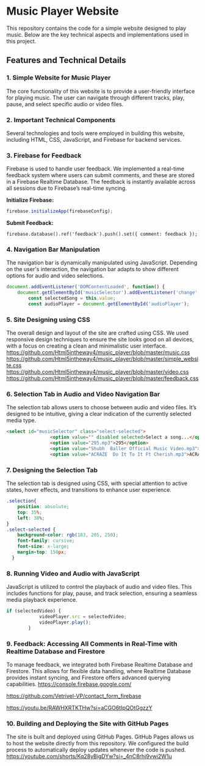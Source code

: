 # Music Player Website
This repository contains the code for a simple website designed to play music. Below are the key technical aspects and implementations used in this project.
## Features and Technical Details

### 1. Simple Website for Music Player
The core functionality of this website is to provide a user-friendly interface for playing music. The user can navigate through different tracks, play, pause, and select specific audio or video files.

### 2. Important Technical Components
Several technologies and tools were employed in building this website, including HTML, CSS, JavaScript, and Firebase for backend services.

### 3. Firebase for Feedback
Firebase is used to handle user feedback. We implemented a real-time feedback system where users can submit comments, and these are stored in a Firebase Realtime Database. The feedback is instantly available across all sessions due to Firebase’s real-time syncing.

**Initialize Firebase:**
```javascript
firebase.initializeApp(firebaseConfig);
```
**Submit Feedback:**
```
firebase.database().ref('feedback').push().set({ comment: feedback });
```

### 4. Navigation Bar Manipulation
The navigation bar is dynamically manipulated using JavaScript. Depending on the user's interaction, the navigation bar adapts to show different options for audio and video selections.

```javascript
document.addEventListener('DOMContentLoaded', function() {
    document.getElementById('musicSelector').addEventListener('change', function() {
        const selectedSong = this.value;
        const audioPlayer = document.getElementById('audioPlayer');
```

### 5. Site Designing using CSS
The overall design and layout of the site are crafted using CSS. We used responsive design techniques to ensure the site looks good on all devices, with a focus on creating a clean and minimalistic user interface.
https://github.com/Html5intheway4/music_player/blob/master/music.css
https://github.com/Html5intheway4/music_player/blob/master/simple_website.css
https://github.com/Html5intheway4/music_player/blob/master/video.css
https://github.com/Html5intheway4/music_player/blob/master/feedback.css

### 6. Selection Tab in Audio and Video Navigation Bar
The selection tab allows users to choose between audio and video files. It’s designed to be intuitive, giving a clear indication of the currently selected media type.

```html
<select id="musicSelector" class="select-selected">
                <option value="" disabled selected>Select a song...</option>
                <option value="295.mp3">295</option>
                <option value="Shubh  Baller Official Music Video.mp3">Shubh  Baller Official Music</option>
                <option value="ACRAZE  Do It To It Ft Cherish.mp3">ACRAZE  Do It To It Ft Cherish</option>
```

### 7. Designing the Selection Tab
The selection tab is designed using CSS, with special attention to active states, hover effects, and transitions to enhance user experience.

```css
.selection{
    position: absolute;
    top: 35%;
    left: 38%;
}
.select-selected {
    background-color: rgb(183, 205, 250);
    font-family: cursive;
    font-size: x-large;
    margin-top: 150px;
  }
```

### 8. Running Video and Audio with JavaScript
JavaScript is utilized to control the playback of audio and video files. This includes functions for play, pause, and track selection, ensuring a seamless media playback experience.

```javascript
if (selectedVideo) {
            videoPlayer.src = selectedVideo;
            videoPlayer.play();
        }
```

### 9. Feedback: Accessing All Comments in Real-Time with Realtime Database and Firestore
To manage feedback, we integrated both Firebase Realtime Database and Firestore. This allows for flexible data handling, where Realtime Database provides instant syncing, and Firestore offers advanced querying capabilities.
https://console.firebase.google.com/

https://github.com/Vetrivel-VP/contact_form_firebase

https://youtu.be/RAWHXRTKTHw?si=aCGO6tIpQOtGgzzY

### 10. Building and Deploying the Site with GitHub Pages
The site is built and deployed using GitHub Pages. GitHub Pages allows us to host the website directly from this repository. We configured the build process to automatically deploy updates whenever the code is pushed.
https://youtube.com/shorts/Kq28yBigDYw?si=_4nC8rhj9vwi2W1u

